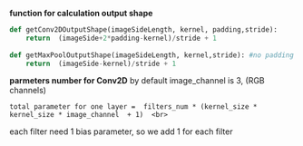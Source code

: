 
**function for calculation output shape**<br>
```python
def getConv2DOutputShape(imageSideLength, kernel, padding,stride):
    return  (imageSide+2*padding-kernel)/stride + 1
    
def getMaxPoolOutputShape(imageSideLength, kernel,stride): #no padding for maxpool
    return  (imageSide-kernel)/stride + 1
```


**parmeters number for Conv2D**
by default image_channel is 3, (RGB channels) <br>
```
total parameter for one layer =  filters_num * (kernel_size * kernel_size * image_channel  + 1)  <br>
```
each filter need 1 bias parameter, so we add 1 for each filter
